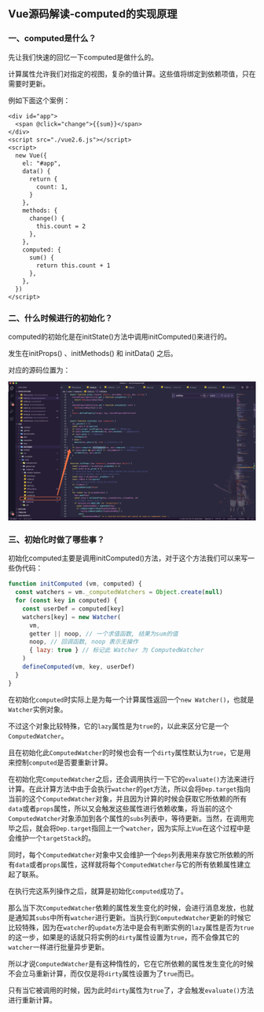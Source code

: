 ## Vue源码解读-computed的实现原理

### 一、computed是什么？

先让我们快速的回忆一下computed是做什么的。

计算属性允许我们对指定的视图，复杂的值计算。这些值将绑定到依赖项值，只在需要时更新。

例如下面这个案例：

```vue
<div id="app">
  <span @click="change">{{sum}}</span>
</div>
<script src="./vue2.6.js"></script>
<script>
  new Vue({
    el: "#app",
    data() {
      return {
        count: 1,
      }
    },
    methods: {
      change() {
        this.count = 2
      },
    },
    computed: {
      sum() {
        return this.count + 1
      },
    },
  })
</script>
```



### 二、什么时候进行的初始化？

computed的初始化是在initState()方法中调用initComputed()来进行的。

发生在initProps() 、initMethods() 和 initData() 之后。

对应的源码位置为：

![](./resource/10.png)

### 三、初始化时做了哪些事？

初始化computed主要是调用initComputed()方法，对于这个方法我们可以来写一些伪代码：

```javascript
function initComputed (vm, computed) {
  const watchers = vm._computedWatchers = Object.create(null)
  for (const key in computed) {
    const userDef = computed[key]
    watchers[key] = new Watcher(
      vm,
      getter || noop, // 一个求值函数, 结果为sum的值
      noop, // 回调函数, noop 表示无操作
      { lazy: true } // 标记此 Watcher 为 ComputedWatcher
    )
    defineComputed(vm, key, userDef)
  }
}
```

在初始化`computed`时实际上是为每一个计算属性返回一个`new Watcher()`，也就是`Watcher`实例对象。

不过这个对象比较特殊，它的`lazy`属性是为`true`的，以此来区分它是一个`ComputedWatcher`。

且在初始化此`ComputedWatcher`的时候也会有一个`dirty`属性默认为`true`，它是用来控制`computed`是否要重新计算。

在初始化完`ComputedWatcher`之后，还会调用执行一下它的`evaluate()`方法来进行计算。在此计算方法中由于会执行`watcher`的`get`方法，所以会将`Dep.target`指向当前的这个`ComputedWatcher`对象，并且因为计算的时候会获取它所依赖的所有`data`或者`props`属性，所以又会触发这些属性进行依赖收集，将当前的这个`ComputedWatcher`对象添加到各个属性的`subs`列表中，等待更新。当然，在调用完毕之后，就会将`Dep.target`指回上一个`watcher`，因为实际上`Vue`在这个过程中是会维护一个`targetStack`的。

同时，每个`ComputedWatcher`对象中又会维护一个`deps`列表用来存放它所依赖的所有`data`或者`props`属性，这样就将每个`ComputedWatcher`与它的所有依赖属性建立起了联系。

在执行完这系列操作之后，就算是初始化`computed`成功了。

那么当下次`ComputedWatcher`依赖的属性发生变化的时候，会进行消息发放，也就是通知其`subs`中所有`watcher`进行更新。当执行到`ComputedWatcher`更新的时候它比较特殊，因为在`watcher`的`update`方法中是会有判断实例的`lazy`属性是否为`true`的这一步，如果是的话就只将实例的`dirty`属性设置为`true`，而不会像其它的`watcher`一样进行批量异步更新。

所以才说`ComputedWatcher`是有这种惰性的，它在它所依赖的属性发生变化的时候不会立马重新计算，而仅仅是将`dirty`属性设置为了`true`而已。

只有当它被调用的时候，因为此时`dirty`属性为`true`了，才会触发`evaluate()`方法进行重新计算。

